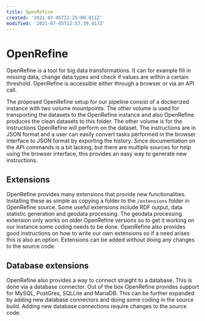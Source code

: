 ```yaml
---
title: OpenRefine
created: '2021-07-05T11:25:00.011Z'
modified: '2021-07-05T12:57:39.417Z'
---
```


# OpenRefine

OpenRefine is a tool for big data transformations. It can for example fill in missing data, change data types and check if values are within a certain threshold. OpenRefine is accessible either through a browser or via an API call.

The proposed OpenRefine setup for our pipeline consist of a dockerized instance with two volume mountpoints. The other volume is used for transporting the datasets to the OpenRefine instance and also OpenRefine produces the clean datasets to this folder. The other volume is for the instructions OpenRefine will perform on the dataset. The instructions are in JSON format and a user can easily convert tasks performed in the browser interface to JSON format by exporting the history. Since documentation on the API commands is a bit lacking, but there are multiple sources for help using the browser interface, this provides an easy way to generate new instructions.

## Extensions

OpenRefine provides many extensions that provide new functionalities. Installing these as simple as copying a folder to the `/extensions` folder in OpenRefine source. Some useful extensions include RDF output, data statistic generation and geodata processing. The geodata processing extension only works on older OpenRefine versions so to get it working on our instance some coding needs to be done. OpenRefine also provides good instructions on how to write our own extensions so if a need arises this is also an option. Extensions can be added without doing any changes to the source code.

## Database extensions

OpenRefine also provides a way to connect straight to a database. This is done via a database connector. Out of the box OpenRefine provides support for MySQL, PostGres, SQLLite and MariaDB. This can be further expanded by adding new database connectors and doing some coding in the source build. Adding new database connections require changes to the source code. 
